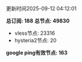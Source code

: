 更新时间2025-09-12 04:12:01

**总订阅: 188**
**总节点: 49830**
- vless节点: 23316
- hysteria2节点: 20

**google ping有效节点: 163**
